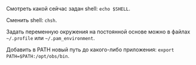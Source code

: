Смотреть какой сейчас задан shell: `echo $SHELL`.

Сменить shell: `chsh`.

Задать переменную окружения на постоянной основе можно в файлах `~/.profile` или `~/.pam_environment`.

Добавить в PATH новый путь до какого-либо приложения: `export PATH=$PATH:/opt/obs/bin`.
